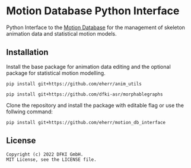 # Motion Database Python Interface 

Python Interface to the [Motion Database](https://github.com/eherr/motion_database_server) for the management of skeleton animation data and statistical motion models.

## Installation


Install the base package for animation data editing and the optional package for statistical motion modelling.
```
pip install git+https://github.com/eherr/anim_utils

pip install git+https://github.com/dfki-asr/morphablegraphs
```

Clone the repository and install the package with editable flag or use the follwing command:

```
pip install git+https://github.com/eherr/motion_db_interface
```

## License

```
Copyright (c) 2022 DFKI GmbH.  
MIT License, see the LICENSE file.
```